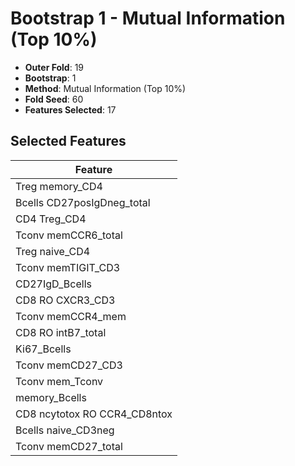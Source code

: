 # Bootstrap 1 - Mutual Information (Top 10%)

- **Outer Fold**: 19
- **Bootstrap**: 1
- **Method**: Mutual Information (Top 10%)
- **Fold Seed**: 60
- **Features Selected**: 17

## Selected Features

| Feature |
|---------|
| Treg memory_CD4 |
| Bcells CD27posIgDneg_total |
| CD4 Treg_CD4 |
| Tconv memCCR6_total |
| Treg naive_CD4 |
| Tconv memTIGIT_CD3 |
| CD27IgD_Bcells |
| CD8 RO CXCR3_CD3 |
| Tconv memCCR4_mem |
| CD8 RO intB7_total |
| Ki67_Bcells |
| Tconv memCD27_CD3 |
| Tconv mem_Tconv |
| memory_Bcells |
| CD8 ncytotox RO CCR4_CD8ntox |
| Bcells naive_CD3neg |
| Tconv memCD27_total |
